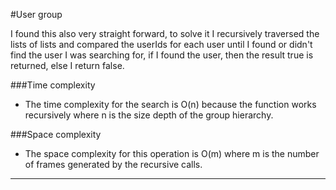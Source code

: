 #User group

I found this also very straight forward, to solve it I recursively traversed the lists of lists and compared the userIds for each user 
until I found or didn't find the user I was searching for, if I found the user, then the result true is returned, else I return false.

###Time complexity
- The time complexity for the search is O(n) because the function works recursively where n is the size depth
of the group hierarchy. 

###Space complexity
- The space complexity for this operation is O(m)
where m is the number of frames generated by the recursive calls.
---